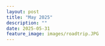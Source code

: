```yaml
---
layout: post
title: "May 2025"
description: ""
date: 2025-05-31
feature_image: images/roadtrip.JPG
---
```



<!--more-->
